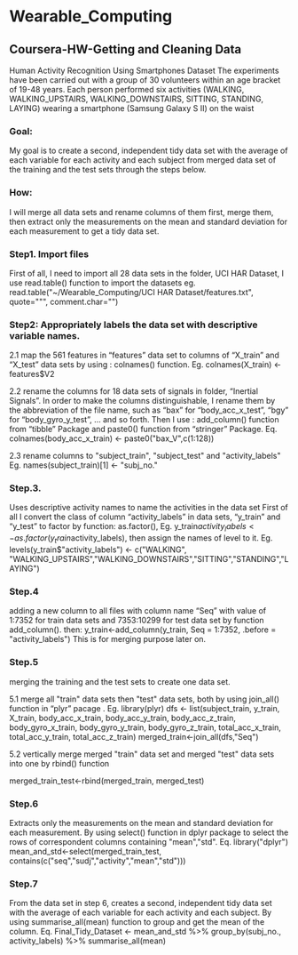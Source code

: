 # Wearable_Computing
## Coursera-HW-Getting and Cleaning Data

Human Activity Recognition Using Smartphones Dataset
The experiments have been carried out with a group of 30 volunteers within an age bracket of 19-48 years. Each person performed six activities (WALKING, WALKING_UPSTAIRS,  WALKING_DOWNSTAIRS, SITTING, STANDING, LAYING) wearing a smartphone (Samsung Galaxy S II) on the waist

### Goal:

My goal is to create a second, independent tidy data set with the average of each variable for each activity and each subject from merged data set of the training and the test sets through the steps below. 

### How:

I will merge all data sets and rename columns of them first, merge them, then extract only the measurements on the mean and standard deviation for each measurement to get a tidy data set.

### Step1. Import files 

First of all, I need to import all 28 data sets in the folder, UCI HAR Dataset, I use read.table() function to import the datasets eg. read.table("~/Wearable_Computing/UCI HAR Dataset/features.txt", quote="\"", comment.char="")

### Step2: Appropriately labels the data set with descriptive variable names.

   2.1 map the 561 features in “features” data set to columns of “X_train” and “X_test” data sets by using :
 colnames() function. Eg. colnames(X_train) <- features$V2
 
   2.2 rename the columns for 18 data sets of signals in folder, “Inertial Signals”.
In order to make the columns distinguishable, I rename them by the abbreviation of the file name, such as “bax” for “body_acc_x_test”, “bgy” for “body_gyro_y_test”, … and so forth. Then  I use :
add_column() function from “tibble” Package  and 
paste0() function from “stringer” Package. 
Eq.  colnames(body_acc_x_train) <- paste0("bax_V",c(1:128))

2.3 rename columns to "subject_train",  "subject_test" and "activity_labels"
Eg. names(subject_train)[1] <- "subj_no."

### Step.3.

Uses descriptive activity names to name the activities in the data set
First of all I convert the class of column “activity_labels” in data sets, “y_train” and “y_test” to factor by function: 
as.factor(), Eg. y_train$activity_labels<-as.factor(y_train$activity_labels), 
then assign the names of level to it. 
Eg. levels(y_train$"activity_labels") <- c("WALKING", "WALKING_UPSTAIRS","WALKING_DOWNSTAIRS","SITTING","STANDING","LAYING")

### Step.4

adding a new column to all files with column name “Seq” with value of 1:7352 for train data sets and 7353:10299 for test data set by 
function add_column(). then:
y_train<-add_column(y_train, Seq = 1:7352, .before = "activity_labels")
This is for merging purpose later on.

### Step.5

merging the training and the test sets to create one data set. 

5.1 merge all "train" data sets then "test" data sets, both by using
 join_all() function in “plyr” pacage . Eg. 
library(plyr)
dfs <- list(subject_train,   y_train,  X_train,  body_acc_x_train,   body_acc_y_train,  body_acc_z_train,  body_gyro_x_train,  body_gyro_y_train,  body_gyro_z_train,  total_acc_x_train,  total_acc_y_train,  total_acc_z_train)
merged_train<-join_all(dfs,"Seq")

5.2 vertically merge merged "train" data set and merged "test" data sets into one by
rbind() function

merged_train_test<-rbind(merged_train, merged_test)

### Step.6

Extracts only the measurements on the mean and standard deviation for each measurement.
By using select() function in dplyr package to select the rows of correspondent columns containing "mean","std". Eq. 
library("dplyr")
mean_and_std<-select(merged_train_test, contains(c("seq","sudj","activity","mean","std")))

### Step.7

From the data set in step 6, creates a second, independent tidy data set with the average of each variable for each activity and each subject.
By using summarise_all(mean) function to group and get the mean of the column. Eq. 
Final_Tidy_Dataset <- mean_and_std %>% group_by(subj_no., activity_labels) %>% summarise_all(mean)
